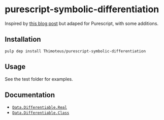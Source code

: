 # purescript-symbolic-differentiation

Inspired by [this blog post](http://5outh.blogspot.in/2013/05/symbolic-calculus-in-haskell.html)
but adaped for Purescript, with some additions.

## Installation

`pulp dep install Thimoteus/purescript-symbolic-differentiation`

## Usage

See the test folder for examples.

## Documentation

* [`Data.Differentiable.Real`](docs/Data/Differentiable/Real.md)
* [`Data.Differentiable.Class`](docs/Data/Differentiable/Class.md)
